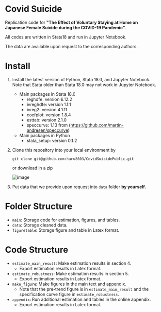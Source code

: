 # Covid Suicide
Replication code for **"The Effect of Voluntary Staying at Home on Japanese Female Suicide during the COVID-19 Pandemic"**. 

All codes are written in Stata18 and run in Jupyter Notebook. 

The data are available upon request to the corresponding authors.

# Install

1. Install the latest version of Python, Stata 18.0, and Jupyter Notebook. Note that Stata older than Stata 18.0 may not work in  Jupyter Notebook.
    - Main packages in Stata 18.0
        - reghdfe: version 6.12.2
        - ivreghdfe: version 1.1.1
        - ivreg2: version 4.1.11
        - coefplot: version 1.8.4
        - esttab: version 2.1.0
        - speccurve: 1.13 from (<a href="url">https://github.com/martin-andresen/speccurve</a>)
    - Main packages in Python
        - stata_setup: version 0.1.2
       
2. Clone this repository into your local environment by 

    ```git clone git@github.com:haru8603/CovidSuicidePublic.git```
    
   or download in a zip
   
   ![image](https://github.com/haru8603/CovidSuicidePublic/assets/38587774/d6f45e72-f433-4e1b-ae16-eec43be33354)

3. Put data that we provide upon request into ```data``` folder  **by yourself**.

# Folder Structure
- ```main```: Storage code for estimation, figures, and tables.
- ```data```: Storage cleaned data.
- ```figuretable```: Storage figure and table in Latex format.

# Code Structure
- ```estimate_main_result```: Make estimation results in section 4. 
  - Export estimation results in Latex format.
- ```estimate_robustness```: Make estimation results in section 5. 
  - Export estimation results in Latex format.
- ```make_figure```: Make figures in the main text and appendix.
  - Note that the pre-trend figure is in ```estimate_main_result``` and the specification curve figure in ```estimate_robustness```. 
- ```appendix```: Run additional estimation and tables in the online appendix. 
  - Export estimation results in Latex format.

